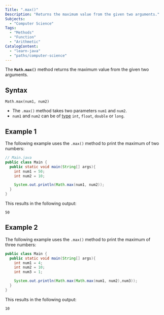 ```yaml
---
Title: ".max()"
Description: "Returns the maximum value from the given two arguments."
Subjects:
  - "Computer Science"
Tags:
  - "Methods"
  - "Function"
  - "Arithmetic"
CatalogContent:
  - "learn-java"
  - "paths/computer-science"
---
```


The **`Math.max()`** method returns the maximum value from the given two arguments.

## Syntax

```pseudo
Math.max(num1, num2)
```

- The `.max()` method takes two parameters `num1` and `num2`.
- `num1` and `num2` can be of [type](https://www.codecademy.com/resources/docs/java/data-types) `int`, `float`, `double` or `long`.

## Example 1

The following example uses the `.max()` method to print the maximum of two numbers:

```java
// Main.java
public class Main {
  public static void main(String[] args){
    int num1 = 50;
    int num2 = 10;

    System.out.println(Math.max(num1, num2));
  }
}
```

This results in the following output:

```shell
50
```

## Example 2

The following example uses the `.max()` method to print the maximum of three numbers:

```java
public class Main {
  public static void main(String[] args){
    int num1 = 4;
    int num2 = 10;
    int num3 = 1;

    System.out.println(Math.max(Math.max(num1, num2),num3));
  }
}
```

This results in the following output:

```shell
10
```
